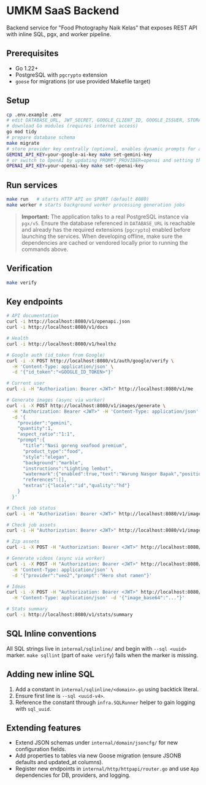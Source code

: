 # UMKM SaaS Backend

Backend service for "Food Photography Naik Kelas" that exposes REST API with inline SQL, pgx, and worker pipeline.

## Prerequisites
- Go 1.22+
- PostgreSQL with `pgcrypto` extension
- `goose` for migrations (or use provided Makefile target)

## Setup
```bash
cp .env.example .env
# edit DATABASE_URL, JWT_SECRET, GOOGLE_CLIENT_ID, GOOGLE_ISSUER, STORAGE_BASE_URL
# download Go modules (requires internet access)
go mod tidy
# prepare database schema
make migrate
# store provider key centrally (optional, enables dynamic prompts for all users)
GEMINI_API_KEY=your-google-ai-key make set-gemini-key
# or switch to OpenAI by updating PROMPT_PROVIDER=openai and setting the key
OPENAI_API_KEY=your-openai-key make set-openai-key
```

## Run services
```bash
make run   # starts HTTP API on $PORT (default 8080)
make worker # starts background worker processing generation jobs
```

> **Important:** The application talks to a real PostgreSQL instance via
> `pgx/v5`. Ensure the database referenced in `DATABASE_URL` is reachable and
> already has the required extensions (`pgcrypto`) enabled before launching the
> services. When developing offline, make sure the dependencies are cached or
> vendored locally prior to running the commands above.

## Verification
```bash
make verify
```

## Key endpoints
```bash
# API documentation
curl -i http://localhost:8080/v1/openapi.json
curl -i http://localhost:8080/v1/docs

# Health
curl -i http://localhost:8080/v1/healthz

# Google auth (id_token from Google)
curl -i -X POST http://localhost:8080/v1/auth/google/verify \
  -H 'Content-Type: application/json' \
  -d '{"id_token":"<GOOGLE_ID_TOKEN>"}'

# Current user
curl -i -H "Authorization: Bearer <JWT>" http://localhost:8080/v1/me

# Generate images (async via worker)
curl -i -X POST http://localhost:8080/v1/images/generate \
  -H "Authorization: Bearer <JWT>" -H 'Content-Type: application/json' \
  -d '{
    "provider":"gemini",
    "quantity":1,
    "aspect_ratio":"1:1",
    "prompt":{
      "title":"Nasi goreng seafood premium",
      "product_type":"food",
      "style":"elegan",
      "background":"marble",
      "instructions":"Lighting lembut",
      "watermark":{"enabled":true,"text":"Warung Nasgor Bapak","position":"bottom-right"},
      "references":[],
      "extras":{"locale":"id","quality":"hd"}
    }
  }'

# Check job status
curl -i -H "Authorization: Bearer <JWT>" http://localhost:8080/v1/images/<JOB_ID>/status

# Check job assets
curl -i -H "Authorization: Bearer <JWT>" http://localhost:8080/v1/images/<JOB_ID>/assets

# Zip assets
curl -i -X POST -H "Authorization: Bearer <JWT>" http://localhost:8080/v1/images/<JOB_ID>/zip

# Generate videos (async via worker)
curl -i -X POST -H "Authorization: Bearer <JWT>" http://localhost:8080/v1/videos/generate \
  -H 'Content-Type: application/json' \
  -d '{"provider":"veo2","prompt":"Hero shot ramen"}'

# Ideas
curl -i -X POST -H "Authorization: Bearer <JWT>" http://localhost:8080/v1/ideas/from-image \
  -H 'Content-Type: application/json' -d '{"image_base64":"..."}'

# Stats summary
curl -i http://localhost:8080/v1/stats/summary
```

## SQL Inline conventions
All SQL strings live in `internal/sqlinline/` and begin with `--sql <uuid>` marker. `make sqllint` (part of `make verify`) fails when the marker is missing.

## Adding new inline SQL
1. Add a constant in `internal/sqlinline/<domain>.go` using backtick literal.
2. Ensure first line is `--sql <uuid-v4>`.
3. Reference the constant through `infra.SQLRunner` helper to gain logging with `sql_uuid`.

## Extending features
- Extend JSON schemas under `internal/domain/jsoncfg/` for new configuration fields.
- Add properties to tables via new Goose migration (ensure JSONB defaults and updated_at columns).
- Register new endpoints in `internal/http/httpapi/router.go` and use `App` dependencies for DB, providers, and logging.

